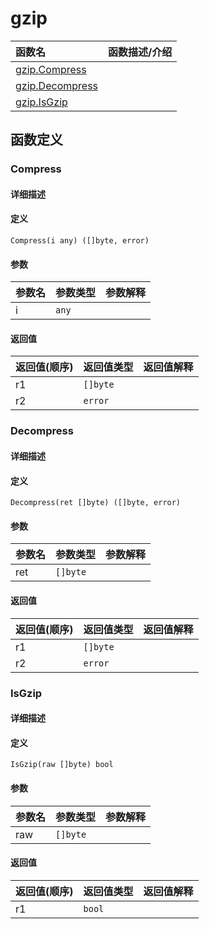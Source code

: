 # gzip

|函数名|函数描述/介绍|
|:------|:--------|
| [gzip.Compress](#compress) ||
| [gzip.Decompress](#decompress) ||
| [gzip.IsGzip](#isgzip) ||


## 函数定义
### Compress

#### 详细描述


#### 定义

`Compress(i any) ([]byte, error)`

#### 参数
|参数名|参数类型|参数解释|
|:-----------|:---------- |:-----------|
| i | `any` |   |

#### 返回值
|返回值(顺序)|返回值类型|返回值解释|
|:-----------|:---------- |:-----------|
| r1 | `[]byte` |   |
| r2 | `error` |   |


### Decompress

#### 详细描述


#### 定义

`Decompress(ret []byte) ([]byte, error)`

#### 参数
|参数名|参数类型|参数解释|
|:-----------|:---------- |:-----------|
| ret | `[]byte` |   |

#### 返回值
|返回值(顺序)|返回值类型|返回值解释|
|:-----------|:---------- |:-----------|
| r1 | `[]byte` |   |
| r2 | `error` |   |


### IsGzip

#### 详细描述


#### 定义

`IsGzip(raw []byte) bool`

#### 参数
|参数名|参数类型|参数解释|
|:-----------|:---------- |:-----------|
| raw | `[]byte` |   |

#### 返回值
|返回值(顺序)|返回值类型|返回值解释|
|:-----------|:---------- |:-----------|
| r1 | `bool` |   |


